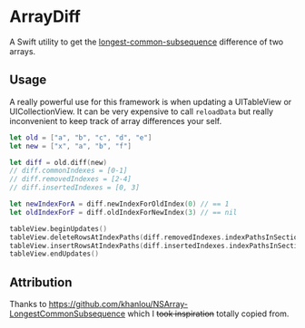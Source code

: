 # ArrayDiff

A Swift utility to get the [longest-common-subsequence](https://en.wikipedia.org/wiki/Longest_common_subsequence_problem) difference of two arrays.

## Usage

A really powerful use for this framework is when updating a UITableView or UICollectionView. It can be very expensive to call `reloadData` but really inconvenient to keep track of array differences your self.

```swift
let old = ["a", "b", "c", "d", "e"]
let new = ["x", "a", "b", "f"]

let diff = old.diff(new)
// diff.commonIndexes = [0-1]
// diff.removedIndexes = [2-4]
// diff.insertedIndexes = [0, 3]

let newIndexForA = diff.newIndexForOldIndex(0) // == 1
let oldIndexForF = diff.oldIndexForNewIndex(3) // == nil

tableView.beginUpdates()
tableView.deleteRowsAtIndexPaths(diff.removedIndexes.indexPathsInSection(0), withRowAnimation: .Automatic)
tableView.insertRowsAtIndexPaths(diff.insertedIndexes.indexPathsInSection(0), withRowAnimation: .Automatic)
tableView.endUpdates()
```

## Attribution

Thanks to https://github.com/khanlou/NSArray-LongestCommonSubsequence which I ~~took inspiration~~ totally copied from.
